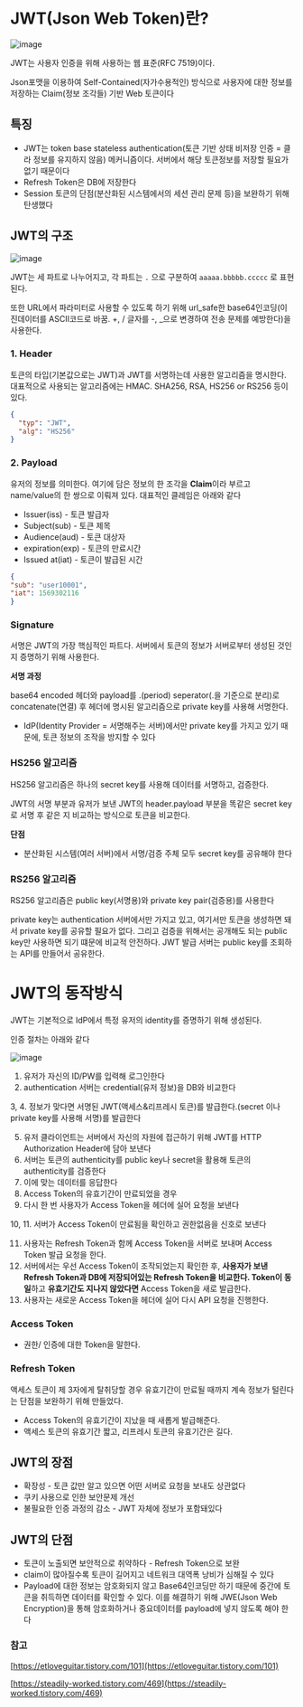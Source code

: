 # JWT(Json Web Token)란?
![image](https://user-images.githubusercontent.com/102791105/202878117-eb7815c8-dfce-4273-9494-ad14814c66d8.png)

JWT는 사용자 인증을 위해 사용하는 웹 표준(RFC 7519)이다.

Json포맷을 이용하여 Self-Contained(자가수용적인) 방식으로 사용자에 대한 정보를 저장하는 Claim(정보 조각들) 기반 Web 토큰이다

## 특징

- JWT는 token base stateless authentication(토큰 기반 상태 비저장 인증 = 클라 정보를 유지하지 않음) 메커니즘이다. 서버에서 해당 토큰정보를 저장할 필요가 없기 때문이다
- Refresh Token은 DB에 저장한다
- Session 토큰의 단점(분산화된 시스템에서의 세션 관리 문제 등)을 보완하기 위해 탄생했다

## JWT의 구조
![image](https://user-images.githubusercontent.com/102791105/202878129-d9f42a89-dbcd-4cda-9ead-0a525a9106a8.png)

JWT는 세 파트로 나누어지고, 각 파트는 `.` 으로 구분하여 `aaaaa.bbbbb.ccccc` 로 표현된다. 

또한 URL에서 파라미터로 사용할 수 있도록 하기 위해 url_safe한 base64인코딩(이진데이터를 ASCII코드로 바꿈. +, / 글자를 -, _으로 변경하여 전송 문제를 예방한다)을 사용한다.

### 1. Header
토큰의 타입(기본값으로는 JWT)과 JWT를 서명하는데 사용한 알고리즘을 명시한다. 대표적으로 사용되는 알고리즘에는 HMAC. SHA256, RSA, HS256 or RS256 등이 있다.
```json
{ 
  "typ": "JWT",    
  "alg": "HS256"
}
```
### 2. Payload

유저의 정보를 의미한다. 여기에 담은 정보의 한 조각을 **Claim**이라 부르고 name/value의 한 쌍으로 이뤄져 있다. 대표적인 클레임은 아래와 같다

- Issuer(iss) - 토큰 발급자
- Subject(sub) - 토큰 제목
- Audience(aud) - 토큰 대상자
- expiration(exp) - 토큰의 만료시간
- Issued at(iat) - 토큰이 발급된 시간
```json
{
"sub": "user10001",
"iat": 1569302116
}
```
### Signature

서명은 JWT의 가장 핵심적인 파트다. 서버에서 토큰의 정보가 서버로부터 생성된 것인지 증명하기 위해 사용한다. 

**서명 과정** 

base64 encoded 헤더와 payload를 .(period) seperator(.을 기준으로 분리)로 concatenate(연결) 후 헤더에 명시된 알고리즘으로 private key를 사용해 서명한다.

- IdP(Identity Provider = 서명해주는 서버)에서만 private key를 가지고 있기 때문에, 토큰 정보의 조작을 방지할 수 있다

### HS256 알고리즘

HS256 알고리즘은 하나의 secret key를 사용해 데이터를 서명하고, 검증한다. 

JWT의 서명 부분과 유저가 보낸 JWT의 header.payload 부분을 똑같은 secret key로 서명 후 같은 지 비교하는 방식으로 토큰을 비교한다.

**단점**

- 분산화된 시스템(여러 서버)에서 서명/검증 주체 모두 secret key를 공유해야 한다

### RS256 알고리즘

RS256 알고리즘은 public key(서명용)와 private key pair(검증용)를 사용한다

private key는 authentication 서버에서만 가지고 있고, 여기서만 토큰을 생성하면 돼서 private key를 공유할 필요가 없다. 그리고 검증을 위해서는 공개해도 되는 public key만 사용하면 되기 떄문에 비교적 안전하다. JWT 발급 서버는 public key를 조회하는 API를 만들어서 공유한다.

# JWT의 동작방식

JWT는 기본적으로 IdP에서 특정 유저의 identity를 증명하기 위해 생성된다.

인증 절차는 아래와 같다

![image](https://user-images.githubusercontent.com/102791105/202879346-636dcb63-38e7-490b-9c3b-fe3340591f32.png)

1. 유저가 자신의 ID/PW를 입력해 로그인한다
2. authentication 서버는 credential(유저 정보)을 DB와 비교한다

3, 4. 정보가 맞다면 서명된 JWT(액세스&리프레시 토큰)를 발급한다.(secret 이나 private key를 사용해 서명)를 발급한다

5. 유저 클라이언트는 서버에서 자신의 자원에 접근하기 위해 JWT를 HTTP Authorization Header에 담아 보낸다
6. 서버는 토큰의 authenticity를 public key나 secret을 활용해 토큰의 authenticity를 검증한다
7. 이에 맞는 데이터를 응답한다
8. Access Token의 유효기간이 만료되었을 경우
9. 다시 한 번 사용자가 Access Token을 헤더에 실어 요청을 보낸다

10, 11. 서버가 Access Token이 만료됨을 확인하고 권한없음을 신호로 보낸다

11. 사용자는 Refresh Token과 함께 Access Token을 서버로 보내며 Access Token 발급 요청을 한다.
12. 서버에서는 우선 Access Token이 조작되었는지 확인한 후, **사용자가 보낸 Refresh Token과 DB에 저장되어있는 Refresh Token을 비교한다. Token이 동일**하고 **유효기간도 지나지 않았다면** Access Token을 새로 발급한다.
13. 사용자는 새로운 Access Token을 헤더에 실어 다시 API 요청을 진행한다.

### Access Token

- 권한/ 인증에 대한 Token을 말한다.

### Refresh Token

액세스 토큰이 제 3자에게 탈취당할 경우 유효기간이 만료될 때까지 계속 정보가 털린다는 단점을 보완하기 위해 만들었다. 

- Access Token의 유효기간이 지났을 때 새롭게 발급해준다.
- 액세스 토큰의 유효기간 짧고, 리프레시 토큰의 유효기간은 길다.

## JWT의 장점

- 확장성 - 토큰 값만 알고 있으면 어떤 서버로 요청을 보내도 상관없다
- 쿠키 사용으로 인한 보안문제 개선
- 불필요한 인증 과정의 감소 - JWT 자체에 정보가 포함돼있다

## JWT의 단점

- 토큰이 노출되면 보안적으로 취약하다 - Refresh Token으로 보완
- claim이 많아질수록 토큰이 길어지고 네트워크 대역폭 낭비가 심해질 수 있다
- Payload에 대한 정보는 암호화되지 않고 Base64인코딩만 하기 때문에 중간에 토큰을 취득하면 데이터를 확인할 수 있다. 이를 해결하기 위해 JWE(Json Web Encryption)을 통해 암호화하거나 중요데이터를 payload에 넣지 않도록 해야 한다

### 참고

[https://etloveguitar.tistory.com/101](https://etloveguitar.tistory.com/101)

[https://steadily-worked.tistory.com/469](https://steadily-worked.tistory.com/469)
